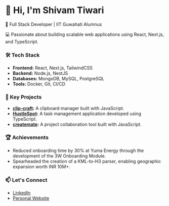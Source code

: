 # 👋 Hi, I'm Shivam Tiwari

🔧 Full Stack Developer | IIT Guwahati Alumnus

💻 Passionate about building scalable web applications using React, Next.js, and TypeScript.

### 🛠️ Tech Stack

- **Frontend:** React, Next.js, TailwindCSS
- **Backend:** Node.js, NestJS
- **Databases:** MongoDB, MySQL, PostgreSQL
- **Tools:** Docker, Git, CI/CD

### 🚀 Key Projects

- **[clip-craft](https://github.com/OptimizationGuru/clip-craft):** A clipboard manager built with JavaScript.
- **[HustleSpot](https://github.com/OptimizationGuru/HustleSpot):** A task management application developed using TypeScript.
- **[createmate](https://github.com/OptimizationGuru/createmate):** A project collaboration tool built with JavaScript.

### 🏆 Achievements

- Reduced onboarding time by 30% at Yuma Energy through the development of the 3W Onboarding Module.
- Spearheaded the creation of a KML-to-H3 parser, enabling geographic expansion worth INR 10M+.

### 📫 Let's Connect

- [LinkedIn](https://www.linkedin.com/in/shivamtiwari/)
- [Personal Website](https://thesoftwareengineer.co/)
